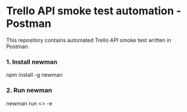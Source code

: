# Trello API smoke test automation - Postman

This repository contains automated Trello API smoke test written in Postman.

### 1. Install newman

npm install -g newman

### 2. Run newman

newman run <<location of postman collection file>> -e <location of environment file>


